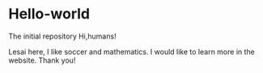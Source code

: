 # Hello-world
The initial repository
Hi,humans!

Lesai here, I like soccer and mathematics. I would like to learn more in the website. Thank you!

